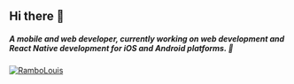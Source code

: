 ## Hi there 👋

##### A mobile and web developer, currently working on web development and React Native development for iOS and Android platforms. 🚀

[![RamboLouis](https://skillicons.dev/icons?i=vue,react,java,swift,js,html,css,vim,flutter,nuxtjs,redux,linux,vscode,androidstudio,apple,docker,npm,nodejs,powershell,mysql,md,git,figma)](https://github.com/RamboLouis)
<!--
**RamboLouis/RamboLouis** is a ✨ _special_ ✨ repository because its `README.md` (this file) appears on your GitHub profile.

Here are some ideas to get you started:

- 🔭 I’m currently working on ...
- 🌱 I’m currently learning ...
- 👯 I’m looking to collaborate on ...
- 🤔 I’m looking for help with ...
- 💬 Ask me about ...
- 📫 How to reach me: ...
- 😄 Pronouns: ...
- ⚡ Fun fact: ...
-->
